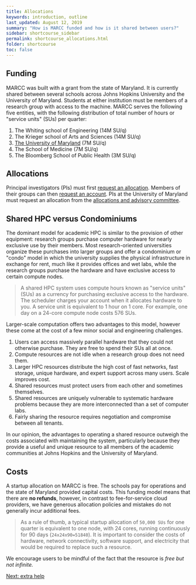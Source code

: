 ```yaml
---
title: Allocations
keywords: introduction, outline
last_updated: August 12, 2019
summary: "How is MARCC funded and how is it shared between users?"
sidebar: shortcourse_sidebar
permalink: shortcourse_allocations.html
folder: shortcourse
toc: false
---
```


## Funding

MARCC was built with a grant from the state of Maryland. It is currently shared between several schools across Johns Hopkins University and the University of Maryland. Students at either institution must be members of a research group with access to the machine. MARCC serves the following five entities, with the following distribution of total number of hours or "service units" (SUs) per quarter:

1. The Whiting school of Engineering (14M SU/q)
2. The Krieger school of Arts and Sciences (14M SU/q)
3. [The University of Maryland](http://hpcc.umd.edu/) (7M SU/q)
4. The School of Medicine (7M SU/q)
5. The Bloomberg School of Public Health (3M SU/q)

## Allocations

Principal investigators (PIs) must first [request an allocation](https://www.marcc.jhu.edu/request-access/marcc-allocation-request/). Members of their groups can then [request an account](https://www.marcc.jhu.edu/request-access/request-an-account/). PIs at the University of Maryland must request an allocation from the [allocations and advisory committee](http://hpcc.umd.edu/hpcc/bluecrab.html).

## Shared HPC versus Condominiums

The dominant model for academic HPC is similar to the provision of other equipment: research groups purchase computer hardware for nearly exclusive use by their members. Most research-oriented universities organize these purchases into larger groups and offer a condominium or "condo" model in which the university supplies the physical infrastructure in exchange for rent, much like it provides offices and wet labs, while the research groups purchase the hardware and have exclusive access to certain compute nodes.

> A shared HPC system uses compute hours known as "service units" (SUs) as a currency for purchasing exclusive access to the hardware. The scheduler charges your account when it allocates hardware to you. A service unit is equivalent to 1 hour on 1 core. For example, one day on a 24-core compute node costs 576 SUs.

Larger-scale computation offers two advantages to this model, however these come at the cost of a few minor social and engineering challenges.

1. Users can access massively parallel hardware that they could not otherwise purchase. They are free to spend their SUs all at once.
2. Compute resources are not idle when a research group does not need them.
3. Larger HPC resources distribute the high cost of fast networks, fast storage, unique hardware, and expert support across many users. Scale improves cost.
4. Shared resources must protect users from each other and sometimes themselves.
5. Shared resources are uniquely vulnerable to systematic hardware problems because they are more interconnected than a set of computer labs.
6. Fairly sharing the resource requires negotiation and compromise between all tenants.

In our opinion, the advantages to operating a shared resource outweigh the costs associated with maintaining the system, particularly because they provide a useful and unique resource to all members of the academic communities at Johns Hopkins and the University of Maryland.

## Costs

A startup allocation on MARCC is free. The schools pay for operations and the state of Maryland provided capital costs. This funding model means that there are **no refunds**, however, in contrast to fee-for-service cloud providers, we have generous allocation policies and mistakes do not generally incur additional fees. 

> As a rule of thumb, a typical startup allocation of `50,000 SUs` for one quarter is equivalent to one node, with 24 cores, running continuously for 90 days (`24x24x90=51840`). It is important to consider the costs of hardware, network connectivity, software support, and electricity that would be required to replace such a resource.

We encourage users to be mindful of the fact that the resource is *free but not infinite.*

<a class="btn btn-primary" href="shortcourse_help.html">Next: extra help</a>
